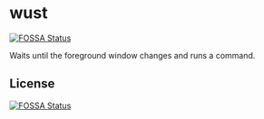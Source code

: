 # wust
[![FOSSA Status](https://app.fossa.com/api/projects/git%2Bgithub.com%2Fkotx%2Fwust.svg?type=shield)](https://app.fossa.com/projects/git%2Bgithub.com%2Fkotx%2Fwust?ref=badge_shield)


Waits until the foreground window changes and runs a command.


## License
[![FOSSA Status](https://app.fossa.com/api/projects/git%2Bgithub.com%2Fkotx%2Fwust.svg?type=large)](https://app.fossa.com/projects/git%2Bgithub.com%2Fkotx%2Fwust?ref=badge_large)
